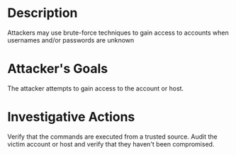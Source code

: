 # Description
Attackers may use brute-force techniques to gain access to accounts when usernames and/or passwords are unknown
# Attacker's Goals
The attacker attempts to gain access to the account or host.
# Investigative Actions
Verify that the commands are executed from a trusted source.
Audit the victim account or host and verify that they haven't been compromised.
